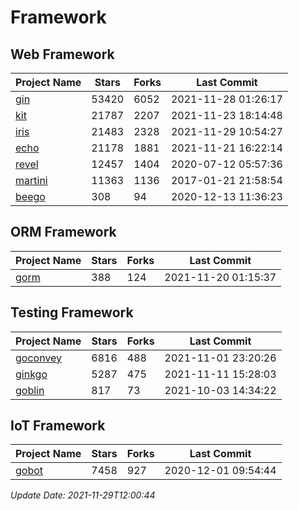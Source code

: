 # Framework

## Web Framework
| Project Name | Stars | Forks | Last Commit |
| ------------ | ----- | ----- | ----------- |
| [gin](https://github.com/gin-gonic/gin) | 53420 | 6052 | 2021-11-28 01:26:17 |
| [kit](https://github.com/go-kit/kit) | 21787 | 2207 | 2021-11-23 18:14:48 |
| [iris](https://github.com/kataras/iris) | 21483 | 2328 | 2021-11-29 10:54:27 |
| [echo](https://github.com/labstack/echo) | 21178 | 1881 | 2021-11-21 16:22:14 |
| [revel](https://github.com/revel/revel) | 12457 | 1404 | 2020-07-12 05:57:36 |
| [martini](https://github.com/go-martini/martini) | 11363 | 1136 | 2017-01-21 21:58:54 |
| [beego](https://github.com/astaxie/beego) | 308 | 94 | 2020-12-13 11:36:23 |

## ORM Framework
| Project Name | Stars | Forks | Last Commit |
| ------------ | ----- | ----- | ----------- |
| [gorm](https://github.com/jinzhu/gorm) | 388 | 124 | 2021-11-20 01:15:37 |

## Testing Framework
| Project Name | Stars | Forks | Last Commit |
| ------------ | ----- | ----- | ----------- |
| [goconvey](https://github.com/smartystreets/goconvey) | 6816 | 488 | 2021-11-01 23:20:26 |
| [ginkgo](https://github.com/onsi/ginkgo) | 5287 | 475 | 2021-11-11 15:28:03 |
| [goblin](https://github.com/franela/goblin) | 817 | 73 | 2021-10-03 14:34:22 |

## IoT Framework
| Project Name | Stars | Forks | Last Commit |
| ------------ | ----- | ----- | ----------- |
| [gobot](https://github.com/hybridgroup/gobot) | 7458 | 927 | 2020-12-01 09:54:44 |

*Update Date: 2021-11-29T12:00:44*